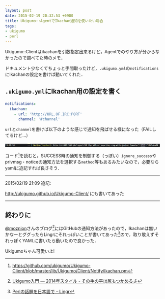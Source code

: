 ```yaml
---
layout: post
date: 2015-02-19 20:32:53 +0900
title: Ukigumo::AgentでIkachan通知を使いたい場合
tags:
- ukigumo
- perl
---
```

Ukigumo::Clientはikachanを引数指定出来るけど，Agentでのやり方が分からなかったので調べてた時のメモ．

ドキュメント少なくてちょっと手間取ったけど，`.ukigumo.yml`の`notifications`にIkachanの設定を書けば動いてくれた．

## `.ukigumo.yml`にIkachan用の設定を書く

```yaml
notifications:
  ikachan:
    - url: 'http://URL.OF.IRC:PORT'
      channel: '#channel'
```

`url`と`channel`を書けば以下のような感じで通知を飛ばせる様になった（FAILしてるけど...）

![FAILしてるが通知はSUCCESS](/images/2015/02/19/ukigumo-ikachan.png)

コード[^1]を読むと，SUCCESS時の通知を制御する（っぽい）`ignore_success`やprivmsg・noticeの通知方法を選択する`method`等もあるみたいなので，必要ならyamlに追記すれば良さそう．

---

2015/02/19 21:09 追記:

http://ukigumo.github.io/Ukigumo-Client/ にも書いてあった

---


## 終わりに

[@moznion](https://twitter.com/moznion)さんのブログ[^2]にはGitHubの通知方法があったので，Ikachanは無いかなーとググったらLingrにそれっぽいことが書いてあった[^3]ので，取り敢えずそれっぽくYAMLに書いたら動いたので良かった．

Ukigumoちゃん可愛いよ!

[^1]: https://github.com/ukigumo/Ukigumo-Client/blob/master/lib/Ukigumo/Client/Notify/Ikachan.pm
[^2]: [Ukigumo入門 ― 2014年スタイル - その手の平は尻もつかめるさ](http://moznion.hatenadiary.com/entry/2014/05/02/181147)
[^3]: [Perlの話題を日本語で – Lingr](http://lingr.com/room/perl_jp/archives/2014/01/16)
